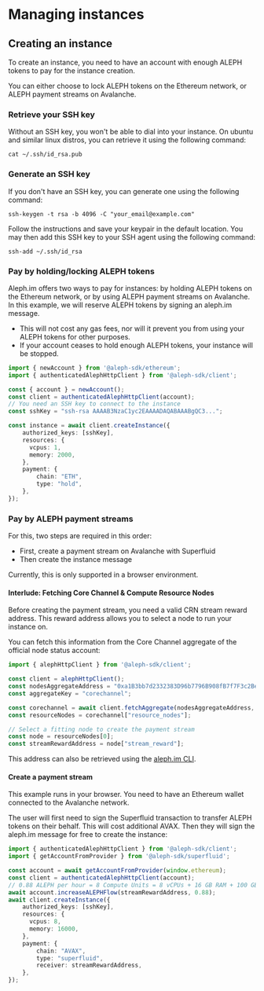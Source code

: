 # Managing instances

## Creating an instance

To create an instance, you need to have an account with enough ALEPH tokens to pay for the instance creation.

You can either choose to lock ALEPH tokens on the Ethereum network, or ALEPH payment streams on Avalanche.

### Retrieve your SSH key

Without an SSH key, you won't be able to dial into your instance.
On ubuntu and similar linux distros, you can retrieve it using the following command:

```shell
cat ~/.ssh/id_rsa.pub
```

### Generate an SSH key

If you don't have an SSH key, you can generate one using the following command:

```shell
ssh-keygen -t rsa -b 4096 -C "your_email@example.com"
```

Follow the instructions and save your keypair in the default location.
You may then add this SSH key to your SSH agent using the following command:

```shell
ssh-add ~/.ssh/id_rsa
```

### Pay by holding/locking ALEPH tokens

Aleph.im offers two ways to pay for instances: by holding ALEPH tokens on the Ethereum network, or by using ALEPH payment streams on Avalanche.
In this example, we will reserve ALEPH tokens by signing an aleph.im message.

- This will not cost any gas fees, nor will it prevent you from using your ALEPH tokens for other purposes.
- If your account ceases to hold enough ALEPH tokens, your instance will be stopped.

```typescript
import { newAccount } from '@aleph-sdk/ethereum';
import { authenticatedAlephHttpClient } from '@aleph-sdk/client';

const { account } = newAccount();
const client = authenticatedAlephHttpClient(account);
// You need an SSH key to connect to the instance
const sshKey = "ssh-rsa AAAAB3NzaC1yc2EAAAADAQABAAABgQC3...";

const instance = await client.createInstance({
    authorized_keys: [sshKey],
    resources: {
      vcpus: 1,
      memory: 2000,
    },
    payment: {
        chain: "ETH",
        type: "hold",
    },
});
```

### Pay by ALEPH payment streams

For this, two steps are required in this order:

- First, create a payment stream on Avalanche with Superfluid
- Then create the instance message

Currently, this is only supported in a browser environment.

#### Interlude: Fetching Core Channel & Compute Resource Nodes

Before creating the payment stream, you need a valid CRN stream reward address.
This reward address allows you to select a node to run your instance on.

You can fetch this information from the Core Channel aggregate of the official node status account:

```typescript
import { alephHttpClient } from '@aleph-sdk/client';

const client = alephHttpClient();
const nodesAggregateAddress = "0xa1B3bb7d2332383D96b7796B908fB7f7F3c2Be10";
const aggregateKey = "corechannel";

const corechannel = await client.fetchAggregate(nodesAggregateAddress, aggregateKey);
const resourceNodes = corechannel["resource_nodes"];

// Select a fitting node to create the payment stream
const node = resourceNodes[0];
const streamRewardAddress = node["stream_reward"];
```

This address can also be retrieved using the [aleph.im CLI](../../tools/aleph-client/usage.md#node-compute).

#### Create a payment stream

This example runs in your browser. You need to have an Ethereum wallet connected to the Avalanche network.

The user will first need to sign the Superfluid transaction to transfer ALEPH tokens on their behalf. This will cost additional AVAX.
Then they will sign the aleph.im message for free to create the instance:

```typescript
import { authenticatedAlephHttpClient } from '@aleph-sdk/client';
import { getAccountFromProvider } from '@aleph-sdk/superfluid';

const account = await getAccountFromProvider(window.ethereum);
const client = authenticatedAlephHttpClient(account);
// 0.88 ALEPH per hour = 8 Compute Units = 8 vCPUs + 16 GB RAM + 100 GB storage
await account.increaseALEPHFlow(streamRewardAddress, 0.88);
await client.createInstance({
    authorized_keys: [sshKey],
    resources: {
      vcpus: 8,
      memory: 16000,
    },
    payment: {
        chain: "AVAX",
        type: "superfluid",
        receiver: streamRewardAddress,
    },
});
```
